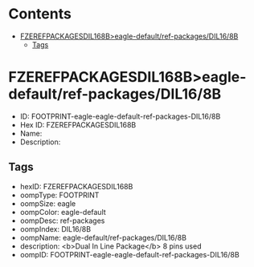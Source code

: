 



Contents
========

* [FZEREFPACKAGESDIL168B>eagle-default/ref-packages/DIL16/8B](#fzerefpackagesdil168beagle-defaultref-packagesdil168b)
	* [Tags](#tags)

# FZEREFPACKAGESDIL168B>eagle-default/ref-packages/DIL16/8B

- ID: FOOTPRINT-eagle-eagle-default-ref-packages-DIL16/8B
- Hex ID: FZEREFPACKAGESDIL168B
- Name: 
- Description: 

## Tags

- hexID: FZEREFPACKAGESDIL168B
- oompType: FOOTPRINT
- oompSize: eagle
- oompColor: eagle-default
- oompDesc: ref-packages
- oompIndex: DIL16/8B
- oompName: eagle-default/ref-packages/DIL16/8B
- description: &lt;b&gt;Dual In Line Package&lt;/b&gt; 8 pins used
- oompID: FOOTPRINT-eagle-eagle-default-ref-packages-DIL16/8B
